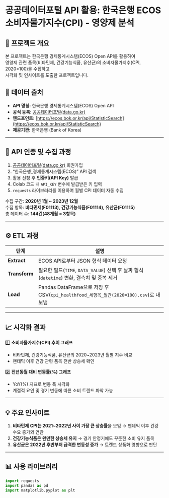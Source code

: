 # 공공데이터포털 API 활용: 한국은행 ECOS 소비자물가지수(CPI) - 영양제 분석

## 📘 프로젝트 개요
본 프로젝트는 한국은행 경제통계시스템(ECOS) Open API를 활용하여  
영양제 관련 품목(비타민제, 건강기능식품, 유산균)의 소비자물가지수(CPI, 2020=100)을 수집하고  
시각화 및 인사이트를 도출한 프로젝트입니다.


## 🔗 데이터 출처
- **API 명칭:** 한국은행 경제통계시스템(ECOS) Open API  
- **공식 등록:** [공공데이터포털(data.go.kr)](https://www.data.go.kr)  
- **엔드포인트:** [https://ecos.bok.or.kr/api/StatisticSearch](https://ecos.bok.or.kr/api/StatisticSearch)
- **제공기관:** 한국은행 (Bank of Korea)

---

## 🧩 API 인증 및 수집 과정

1. [공공데이터포털(data.go.kr)](https://www.data.go.kr) 회원가입  
2. “한국은행_경제통계시스템(ECOS)” API 검색  
3. 활용 신청 후 **인증키(API Key)** 발급  
4. Colab 코드 내 `API_KEY` 변수에 발급받은 키 입력  
5. `requests` 라이브러리를 이용하여 월별 CPI 데이터 자동 수집  

수집 구간: **2020년 1월 ~ 2023년 12월**  
수집 항목: **비타민제(F01113), 건강기능식품(F01114), 유산균(F01115)**  
총 데이터 수: **144건(48개월 × 3항목)**

---

## ⚙️ ETL 과정
| 단계 | 설명 |
|------|------|
| **Extract** | ECOS API로부터 JSON 형식 데이터 요청 |
| **Transform** | 필요한 필드(`TIME`, `DATA_VALUE`) 선택 후 날짜 형식(`datetime`) 변환, 결측치 및 중복 제거 |
| **Load** | Pandas DataFrame으로 저장 후 CSV(`cpi_healthfood_세항목_월간(2020=100).csv`)로 내보냄 |

---

## 📈 시각화 결과
1️⃣ **소비자물가지수(CPI) 추이 그래프**  
- 비타민제, 건강기능식품, 유산균의 2020~2023년 월별 지수 비교  
- 팬데믹 이후 건강 관련 품목 전반 상승세 확인  

2️⃣ **전년동월 대비 변동률(%) 그래프**  
- YoY(%) 지표로 변동 폭 시각화  
- 계절적 요인 및 경기 변동에 따른 소비 트렌드 파악 가능  

---

## 💡 주요 인사이트
1. **비타민제 CPI는 2021~2022년 사이 가장 큰 상승률**을 보임 → 팬데믹 이후 건강 수요 증가와 연관  
2. **건강기능식품은 완만한 상승세 유지** → 경기 안정기에도 꾸준한 소비 유지 품목  
3. **유산균은 2022년 후반부터 급격한 변동성 증가** → 트렌드 상품화 영향으로 판단  

---

## 📊 사용 라이브러리
```python
import requests
import pandas as pd
import matplotlib.pyplot as plt

